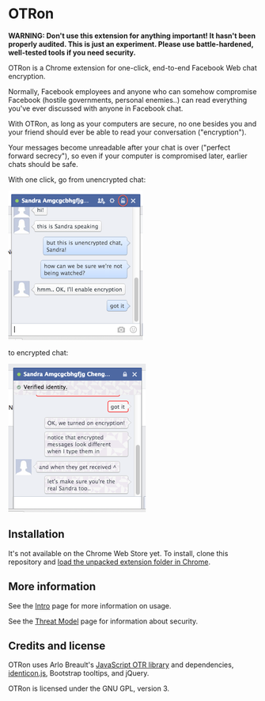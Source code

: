 OTRon
=====

**WARNING: Don't use this extension for anything important! It hasn't been properly audited. This is just an experiment. Please use battle-hardened, well-tested tools if you need security.**

OTRon is a Chrome extension for one-click, end-to-end Facebook Web chat encryption.

Normally, Facebook employees and anyone who can somehow compromise Facebook (hostile governments, personal enemies..) can read everything you've ever discussed with anyone in Facebook chat.

With OTRon, as long as your computers are secure, no one besides you and your friend should ever be able to read your conversation ("encryption").

Your messages become unreadable after your chat is over ("perfect forward secrecy"), so even if your computer is compromised later, earlier chats should be safe.

With one click, go from unencrypted chat:

<img alt="Unencrypted chat" src="doc/img/03-unencrypted.png" width="272"></img>

to encrypted chat:

<img alt="Authenticated and encrypted chat" src="doc/img/12-authed.png" width="278"></img>

## Installation
It's not available on the Chrome Web Store yet. To install, clone this repository and [load the unpacked extension folder in Chrome](http://developer.chrome.com/extensions/getstarted.html#unpacked).

## More information
See the [Intro](doc/intro.md) page for more information on usage.

See the [Threat Model](doc/threat-model.md) page for information about security.

## Credits and license
OTRon uses Arlo Breault's [JavaScript OTR library](https://github.com/arlolra/otr) and dependencies, [identicon.js](https://github.com/hgwr/identicon), Bootstrap tooltips, and jQuery.

OTRon is licensed under the GNU GPL, version 3.

